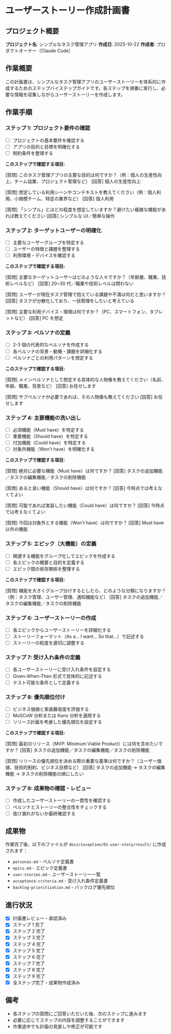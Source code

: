 # ユーザーストーリー作成計画書

## プロジェクト概要

**プロジェクト名**: シンプルなタスク管理アプリ
**作成日**: 2025-10-22
**作成者**: プロダクトオーナー（Claude Code）

## 作業概要

この計画書は、シンプルなタスク管理アプリのユーザーストーリーを体系的に作成するためのステップバイステップガイドです。各ステップを順番に実行し、必要な情報を収集しながらユーザーストーリーを作成します。

## 作業手順

### ステップ 1: プロジェクト要件の確認

- [ ] プロジェクトの基本要件を確認する
- [ ] アプリの目的と目標を明確化する
- [ ] 制約条件を整理する

**このステップで確認する項目:**

[質問] このタスク管理アプリの主要な目的は何ですか？（例：個人の生産性向上、チーム協業、プロジェクト管理など）
[回答] 個人の生産性向上

[質問] 想定している利用シーンやコンテキストを教えてください（例：個人利用、小規模チーム、特定の業界など）
[回答] 個人利用

[質問] 「シンプル」とはどの程度を想定していますか？避けたい複雑な機能があれば教えてください
[回答] シンプルな UI／簡単な操作

### ステップ 2: ターゲットユーザーの明確化

- [ ] 主要なユーザーグループを特定する
- [ ] ユーザーの特徴と課題を整理する
- [ ] 利用環境・デバイスを確認する

**このステップで確認する項目:**

[質問] 主要なターゲットユーザーはどのような人々ですか？（年齢層、職業、技術レベルなど）
[回答] 20~30 代／職業や技術レベルは問わない

[質問] ユーザーが現在タスク管理で抱えている課題や不満は何だと思いますか？
[回答] タスクが分散化しており、一括管理をしたいと考えている

[質問] 主要な利用デバイス・環境は何ですか？（PC、スマートフォン、タブレットなど）
[回答] PC を想定

### ステップ 3: ペルソナの定義

- [ ] 2-3 個の代表的なペルソナを作成する
- [ ] 各ペルソナの背景・動機・課題を詳細化する
- [ ] ペルソナごとの利用パターンを想定する

**このステップで確認する項目:**

[質問] メインペルソナとして想定する具体的な人物像を教えてください（名前、年齢、職業、背景など）
[回答] お任せします

[質問] サブペルソナが必要であれば、その人物像も教えてください
[回答] お任せします

### ステップ 4: 主要機能の洗い出し

- [ ] 必須機能（Must have）を特定する
- [ ] 重要機能（Should have）を特定する
- [ ] 付加機能（Could have）を特定する
- [ ] 対象外機能（Won't have）を明確化する

**このステップで確認する項目:**

[質問] 絶対に必要な機能（Must have）は何ですか？
[回答] タスクの追加機能／タスクの編集機能／タスクの削除機能

[質問] あると良い機能（Should have）は何ですか？
[回答] 今時点では考えなくてよい

[質問] 可能であれば実装したい機能（Could have）は何ですか？
[回答] 今時点では考えなくてよい

[質問] 今回は対象外とする機能（Won't have）は何ですか？
[回答] Must have 以外の機能

### ステップ 5: エピック（大機能）の定義

- [ ] 関連する機能をグループ化してエピックを作成する
- [ ] 各エピックの概要と目的を定義する
- [ ] エピック間の依存関係を整理する

**このステップで確認する項目:**

[質問] 機能を大きくグループ分けするとしたら、どのような分類になりますか？（例：タスク管理、ユーザー管理、通知機能など）
[回答] タスクの追加機能／タスクの編集機能／タスクの削除機能

### ステップ 6: ユーザーストーリーの作成

- [ ] 各エピックからユーザーストーリーを詳細化する
- [ ] ストーリーフォーマット（As a... I want... So that...）で記述する
- [ ] ストーリーの粒度を適切に調整する

### ステップ 7: 受け入れ条件の定義

- [ ] 各ユーザーストーリーに受け入れ条件を設定する
- [ ] Given-When-Then 形式で具体的に記述する
- [ ] テスト可能な条件として定義する

### ステップ 8: 優先順位付け

- [ ] ビジネス価値と実装難易度を評価する
- [ ] MoSCoW 分析または Kano 分析を適用する
- [ ] リリース計画を考慮した優先順位を設定する

**このステップで確認する項目:**

[質問] 最初のリリース（MVP: Minimum Viable Product）には何を含めたいですか？
[回答] タスクの追加機能／タスクの編集機能／タスクの削除機能

[質問] リリースの優先順位を決める際の重要な基準は何ですか？（ユーザー価値、技術的制約、ビジネス目標など）
[回答] タスクの追加機能 → タスクの編集機能 → タスクの削除機能の順にしたい

### ステップ 9: 成果物の確認・レビュー

- [ ] 作成したユーザーストーリーの一貫性を確認する
- [ ] ペルソナとストーリーの整合性をチェックする
- [ ] 抜け漏れがないか最終確認する

## 成果物

作業完了後、以下のファイルが `docs/inception/01-user-story/result/` に作成されます：

- `personas.md` - ペルソナ定義書
- `epics.md` - エピック定義書
- `user-stories.md` - ユーザーストーリー一覧
- `acceptance-criteria.md` - 受け入れ条件定義書
- `backlog-prioritization.md` - バックログ優先順位

## 進行状況

- [x] 計画書レビュー・承認済み
- [x] ステップ 1 完了
- [x] ステップ 2 完了
- [x] ステップ 3 完了
- [x] ステップ 4 完了
- [x] ステップ 5 完了
- [x] ステップ 6 完了
- [x] ステップ 7 完了
- [x] ステップ 8 完了
- [x] ステップ 9 完了
- [x] 全ステップ完了・成果物作成済み

## 備考

- 各ステップの質問にご回答いただいた後、次のステップに進みます
- 必要に応じてステップの内容を調整することができます
- 作業途中でも計画の見直しや修正が可能です
